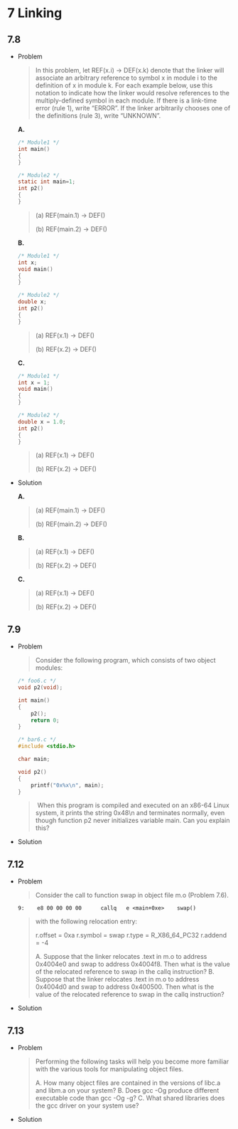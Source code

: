 # 7 Linking



## 7.8

- Problem

  > In this problem, let REF(x.i) → DEF(x.k) denote that the linker will associate an arbitrary reference to symbol x in module i to the definition of x in module k. For each example below, use this notation to indicate how the linker would resolve references to the multiply-defined symbol in each module. If there is a link-time error (rule 1), write “ERROR”. If the linker arbitrarily chooses one of the definitions (rule 3), write “UNKNOWN”.

  **A.**

  ```c
  /* Module1 */
  int main()
  {
  }
  
  /* Module2 */
  static int main=1;
  int p2()
  {
  }
  ```

  > (a) REF(main.1) -> DEF()
  >
  > (b) REF(main.2) -> DEF()

  **B.**

  ```c
  /* Module1 */
  int x;
  void main()
  {
  }
  
  /* Module2 */
  double x;
  int p2()
  {
  }
  ```

  > (a) REF(x.1) -> DEF()
  >
  > (b) REF(x.2) -> DEF()

  **C.**

  ```c
  /* Module1 */
  int x = 1;
  void main()
  {
  }
  
  /* Module2 */
  double x = 1.0;
  int p2()
  {
  }
  ```

  > (a) REF(x.1) -> DEF()
  >
  > (b) REF(x.2) -> DEF()

- Solution

  **A.**

  > (a) REF(main.1) -> DEF()
  >
  > (b) REF(main.2) -> DEF()

  **B.**

  > (a) REF(x.1) -> DEF()
  >
  > (b) REF(x.2) -> DEF()

  **C.**

  > (a) REF(x.1) -> DEF()
  >
  > (b) REF(x.2) -> DEF()



## 7.9

- Problem

  > Consider the following program, which consists of two object modules:

  ```c
  /* foo6.c */
  void p2(void);
  
  int main()
  {
      p2();
      return 0;
  }
  
  /* bar6.c */
  #include <stdio.h>
  
  char main;
  
  void p2()
  {
      printf("0x%x\n", main);
  }
  ```

  > ​	When this program is compiled and executed on an x86-64 Linux system, it prints the string 0x48\n and terminates normally, even though function p2 never initializes variable main. Can you explain this?

- Solution

  



## 7.12

- Problem

  > Consider the call to function swap in object file m.o (Problem 7.6).

  ```assembly
  9:	e8 00 00 00 00		callq	e <main+0xe>	swap()
  ```

  > with the following relocation entry:
  >
  > r.offset = 0xa
  > r.symbol = swap
  > r.type = R_X86_64_PC32
  > r.addend = -4
  >
  > A. Suppose that the linker relocates .text in m.o to address 0x4004e0 and swap to address 0x4004f8. Then what is the value of the relocated reference to swap in the callq instruction?
  > B. Suppose that the linker relocates .text in m.o to address 0x4004d0 and swap to address 0x400500. Then what is the value of the relocated reference to swap in the callq instruction?

- Solution

  

## 7.13

- Problem

  > Performing the following tasks will help you become more familiar with the various tools for manipulating object files.
  >
  > A. How many object files are contained in the versions of libc.a and libm.a on your system?
  > B. Does gcc -Og produce different executable code than gcc -Og -g?
  > C. What shared libraries does the gcc driver on your system use?

- Solution